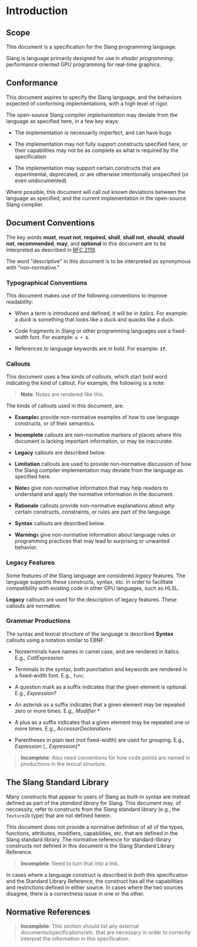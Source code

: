 Introduction
============

Scope
-----

This document is a specification for the Slang programming language.

Slang is language primarily designed for use in *shader programming*: performance oriented GPU programming for real-time graphics.

Conformance
-----------

This document aspires to specify the Slang language, and the behaviors expected of conforming implementations, with a high level of rigor.

The open-source Slang compiler *implementation* may deviate from the language as specified here, in a few key ways:

* The implementation is necessarily imperfect, and can have bugs

* The implementation may not fully support constructs specified here, or their capabilities may not be as complete as what is required by the specification

* The implementation may support certain constructs that are experimental, deprecated, or are otherwise intentionally unspecified (or even undocumented)

Where possible, this document will call out known deviations between the language as specified, and the current implementation in the open-source Slang compiler.

Document Conventions
--------------------

The key words **must**, **must not**, **required**, **shall**, **shall not**, **should**, **should not**, **recommended**, **may**, and **optional** in this document are to be interpreted as described in [RFC 2119](https://www.ietf.org/rfc/rfc2119.txt).

The word "descriptive" in this document is to be interpreted as synonymous with "non-normative."

### Typographical Conventions

This document makes use of the following conventions to improve readability:

* When a term is introduced and defined, it will be in italics. For example: a *duck* is something that looks like a duck and quacks like a duck.

* Code fragments in Slang or other programming languages use a fixed-width font. For example: `a + b`.

* References to language keywords are in bold. For example: **`if`**.

### Callouts

This document uses a few kinds of *callouts*, which start bold word indicating the kind of callout. For example, the following is a note:

> **Note**: Notes are rendered like this.

The kinds of callouts used in this document, are:

* **Example**s provide non-normative examples of how to use language constructs, or of their semantics.

* **Incomplete** callouts are non-normative markers of places where this document is lacking important information, or may be inaccurate.

* **Legacy** callouts are described below.

* **Limitation** callouts are used to provide non-normative discussion of how the Slang compiler implementation may deviate from the language as specified here.

* **Note**s give non-normative information that may help readers to understand and apply the normative information in the document.

* **Rationale** callouts provide non-normative explanations about *why* certain constructs, constraints, or rules are part of the language.

* **Syntax** callouts are described below.

* **Warning**s give non-normative information about language rules or programming practices that may lead to surprising or unwanted behavior.

### Legacy Features

Some features of the Slang language are considered *legacy* features.
The language supports these constructs, syntax, etc. in order to facilitate compatibility with existing code in other GPU languages, such as HLSL.

**Legacy** callouts are used for the description of legacy features. These callouts are normative.

### Grammar Productions

The syntax and lexical structure of the language is described **Syntax** callouts using a notation similar to EBNF.

* Nonterminals have names in camel case, and are rendered in italics. E.g., *CallExpression*.

* Terminals in the syntax, both punctiation and keywords are rendered in a fixed-width font. E.g., `func`.

* A question mark as a suffix indicates that the given element is optional. E.g., *Expression*?

* An asterisk as a suffix indicates that a given element may be repeated zero or more times. E.g., *Modifier* *

* A plus as a suffix indicates that a given element may be repeated one or more times. E.g., *AccessorDeclaration*+

* Parentheses in plain text (not fixed-width) are used for grouping. E.g., *Expression* (`,` *Expression*)*

> **Incomplete**: Also need conventions for how code points are named in productions in the lexical structure.

The Slang Standard Library
--------------------------

Many constructs that appear to users of Slang as built-in syntax are instead defined as part of the *standard library* for Slang.
This document may, of neccessity, refer to constructs from the Slang standard library (e.g., the `Texture2D` type) that are not defined herein.

This document does not provide a normative definition of all of the types, functions, attributes, modifiers, capabilities, etc. that are defined in the Slang standard library.
The normative reference for standard-library constructs *not* defined in this document is the Slang Standard Library Reference.

> **Incomplete**: Need to turn that into a link.

In cases where a language construct is described in *both* this specification and the Standard Library Reference, the construct has all the capabilities and restrictions defined in either source.
In cases where the two sources disagree, there is a correctness issue in one or the other.

Normative References
--------------------

> **Incomplete**: This section should list any external documents/specifications/etc. that are necessary in order to correctly interpret the information in this specification.